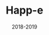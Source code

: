 ---
title: "Happ-e"
img: "Happ-e_cover"
date: "2018-2019"
text_en: "Star Drive is an app wich allow drivers to pay their car insurance according to their conduct. Real revolution in the world of pricing, this offer is possible thanks to a system of telemetry who calculate 4 scores: speed, acceleration, braking, bends. Combinate together the datas create a scoring."
text_fr: "Star Drive est un service qui propose à ses clients de payer leur assurance automobile en fonction de leur conduite. Véritable révolution dans le monde du pricing cette offre est possible grâce à la collaboration du Lab’Assu et d’une entreprise canadienne qui ensemble ont construit un système de télémétrie permettant de calculer 4 scores : Vitesse, accélération, freinage, virages. "
---